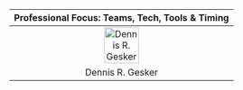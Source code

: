 |                       **Professional Focus**: Teams, Tech, Tools & Timing                       |
| :---------------------------------------------------------------------------------------------: |
| <img src="images/profile_picture.jpg" alt="Dennis R. Gesker" style="width:40%; float: center;"> |
|                                        Dennis R. Gesker                                         |
